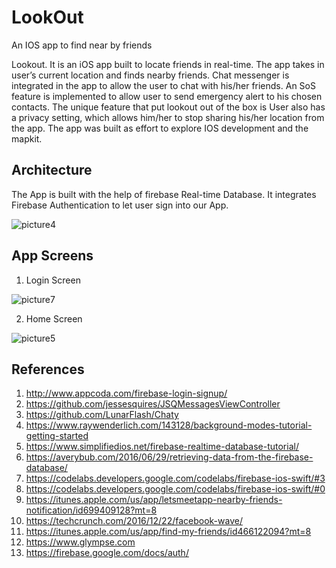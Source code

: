 # LookOut
An IOS app to find near by friends 

Lookout. It is an iOS app built to locate friends in real-time. The app takes in user’s current location and finds nearby friends. Chat messenger is integrated in the app to allow the user to chat with his/her friends. An SoS feature is implemented to allow user to send emergency alert to his chosen contacts. The unique feature that put lookout out of the box is User also has a privacy setting, which allows him/her to stop sharing his/her location from the app. The app was built as effort to explore IOS development and the mapkit.

## Architecture
The App is built with the help of firebase Real-time Database. It integrates Firebase Authentication to let user sign into our App. 

![picture4](https://user-images.githubusercontent.com/20126924/27990091-7669b2de-6400-11e7-9286-cc3eca529e34.png)

## App Screens 

1) Login Screen

![picture7](https://user-images.githubusercontent.com/20126924/27990117-4e673ad0-6401-11e7-82e4-8c60d5c109ea.png)



2) Home Screen

![picture5](https://user-images.githubusercontent.com/20126924/27990119-4e759396-6401-11e7-987a-b4d89a5bec9e.png)

## References

1) http://www.appcoda.com/firebase-login-signup/
2) https://github.com/jessesquires/JSQMessagesViewController
3) https://github.com/LunarFlash/Chaty
4) https://www.raywenderlich.com/143128/background-modes-tutorial-getting-started
5) https://www.simplifiedios.net/firebase-realtime-database-tutorial/
6) https://averybub.com/2016/06/29/retrieving-data-from-the-firebase-database/
7) https://codelabs.developers.google.com/codelabs/firebase-ios-swift/#3
8) https://codelabs.developers.google.com/codelabs/firebase-ios-swift/#0
9) https://itunes.apple.com/us/app/letsmeetapp-nearby-friends-notification/id699409128?mt=8 
10) https://techcrunch.com/2016/12/22/facebook-wave/
11) https://itunes.apple.com/us/app/find-my-friends/id466122094?mt=8
12) https://www.glympse.com
13) https://firebase.google.com/docs/auth/
